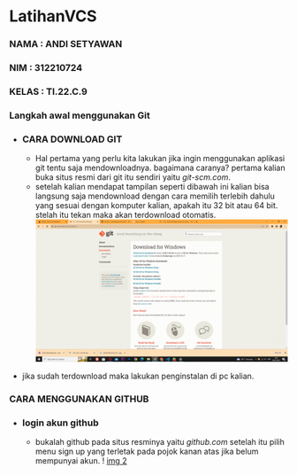 # LatihanVCS
### NAMA    : ANDI SETYAWAN
### NIM     : 312210724
### KELAS   : TI.22.C.9


### Langkah awal menggunakan Git

* ### CARA DOWNLOAD GIT
    - Hal pertama yang perlu kita lakukan jika ingin menggunakan aplikasi git tentu saja mendownloadnya. bagaimana caranya? pertama kalian buka situs resmi dari git itu sendiri yaitu *git-scm.com*.
    - setelah kalian mendapat tampilan seperti dibawah ini kalian bisa langsung saja mendownload dengan cara memilih terlebih dahulu yang sesuai dengan komputer kalian, apakah itu 32 bit atau 64 bit. stelah itu tekan maka akan terdownload otomatis.
![img 1](screenshot/1.png) 

- jika sudah terdownload maka lakukan penginstalan di pc kalian.

### CARA MENGGUNAKAN GITHUB

* ### login akun github
    - bukalah github pada situs resminya yaitu *github.com* setelah itu pilih menu sign up yang terletak pada pojok kanan atas jika belum mempunyai akun.
! [img 2](screenshot/2.png)
    
